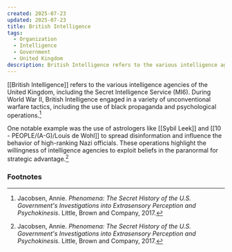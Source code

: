 ```yaml
---
created: 2025-07-23
updated: 2025-07-23
title: British Intelligence
tags:
  - Organization
  - Intelligence
  - Government
  - United Kingdom
description: British Intelligence refers to the various intelligence agencies of the United Kingdom, including MI6.
---
```


[[British Intelligence]] refers to the various intelligence agencies of the United Kingdom, including the Secret Intelligence Service (MI6). During World War II, British Intelligence engaged in a variety of unconventional warfare tactics, including the use of black propaganda and psychological operations.[^1]

One notable example was the use of astrologers like [[Sybil Leek]] and [[10 - PEOPLE/(A-G)/Louis de Wohl]] to spread disinformation and influence the behavior of high-ranking Nazi officials. These operations highlight the willingness of intelligence agencies to exploit beliefs in the paranormal for strategic advantage.[^1]

### Footnotes
[^1]: Jacobsen, Annie. *Phenomena: The Secret History of the U.S. Government's Investigations into Extrasensory Perception and Psychokinesis*. Little, Brown and Company, 2017.
